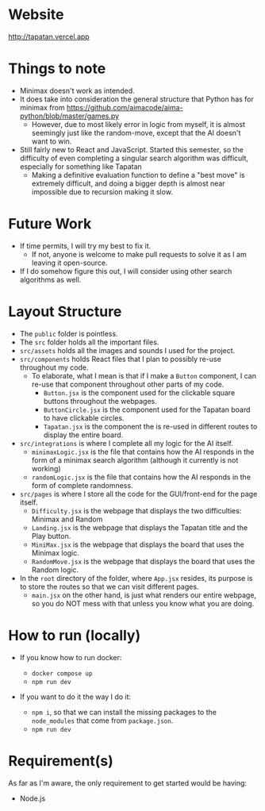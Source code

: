 # Website
http://tapatan.vercel.app  

# Things to note
- Minimax doesn't work as intended.
- It does take into consideration the general structure that Python has for minimax from https://github.com/aimacode/aima-python/blob/master/games.py 
  - However, due to most likely error in logic from myself, it is almost seemingly just like the random-move, except that the AI doesn't want to win.
- Still fairly new to React and JavaScript. Started this semester, so the difficulty of even completing a singular search algorithm was difficult, especially for something like Tapatan
  - Making a definitive evaluation function to define a "best move" is extremely difficult, and doing a bigger depth is almost near impossible due to recursion making it slow.
  
# Future Work
- If time permits, I will try my best to fix it.
  - If not, anyone is welcome to make pull requests to solve it as I am leaving it open-source.
- If I do somehow figure this out, I will consider using other search algorithms as well.

# Layout Structure

- The `public` folder is pointless.
- The `src` folder holds all the important files.
- `src/assets` holds all the images and sounds I used for the project.
- `src/components` holds React files that I plan to possibly re-use throughout my code.
  - To elaborate, what I mean is that if I make a `Button` component, I can re-use that component throughout other parts of my code.
    - `Button.jsx` is the component used for the clickable square buttons throughout the webpages.
    - `ButtonCircle.jsx` is the component used for the Tapatan board to have clickable circles.
    - `Tapatan.jsx` is the component the is re-used in different routes to display the entire board.
- `src/integrations` is where I complete all my logic for the AI itself.
  - `minimaxLogic.jsx` is the file that contains how the AI responds in the form of a minimax search algorithm (although it currently is not working)
  - `randomLogic.jsx` is the file that contains how the AI responds in the form of complete randomness.
- `src/pages` is where I store all the code for the GUI/front-end for the page itself.
  - `Difficulty.jsx` is the webpage that displays the two difficulties: Minimax and Random
  - `Landing.jsx` is the webpage that displays the Tapatan title and the Play button.
  - `MiniMax.jsx` is the webpage that displays the board that uses the Minimax logic.
  - `RandomMove.jsx` is the webpage that displays the board that uses the Random logic.
- In the `root` directory of the folder, where `App.jsx` resides, its purpose is to store the routes so that we can visit different pages.
  - `main.jsx` on the other hand, is just what renders our entire webpage, so you do NOT mess with that unless you know what you are doing.


# How to run (locally)

- If you know how to run docker:
  - `docker compose up`
  - `npm run dev`
  
- If you want to do it the way I do it:
  - `npm i`, so that we can install the missing packages to the `node_modules` that come from `package.json`.
  - `npm run dev`
  
# Requirement(s)
As far as I'm aware, the only requirement to get started would be having:
- Node.js
